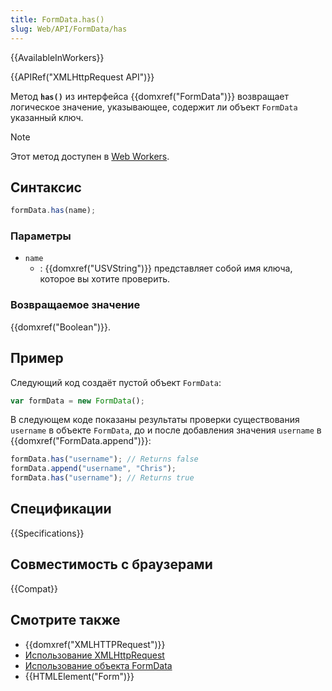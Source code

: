 ```yaml
---
title: FormData.has()
slug: Web/API/FormData/has
---
```


{{AvailableInWorkers}}

{{APIRef("XMLHttpRequest API")}}

Метод **`has()`** из интерфейса {{domxref("FormData")}} возвращает логическое значение, указывающее, содержит ли объект `FormData` указанный ключ.

> [!NOTE]
> Этот метод доступен в [Web Workers](/ru/docs/Web/API/Web_Workers_API).

## Синтаксис

```js
formData.has(name);
```

### Параметры

- `name`
  - : {{domxref("USVString")}} представляет собой имя ключа, которое вы хотите проверить.

### Возвращаемое значение

{{domxref("Boolean")}}.

## Пример

Следующий код создаёт пустой объект `FormData`:

```js
var formData = new FormData();
```

В следующем коде показаны результаты проверки существования `username` в объекте `FormData`, до и после добавления значения `username` в {{domxref("FormData.append")}}:

```js
formData.has("username"); // Returns false
formData.append("username", "Chris");
formData.has("username"); // Returns true
```

## Спецификации

{{Specifications}}

## Совместимость с браузерами

{{Compat}}

## Смотрите также

- {{domxref("XMLHTTPRequest")}}
- [Использование XMLHttpRequest](/ru/docs/DOM/XMLHttpRequest/Using_XMLHttpRequest)
- [Использование объекта FormData](/ru/docs/DOM/XMLHttpRequest/FormData/Using_FormData_Objects)
- {{HTMLElement("Form")}}
